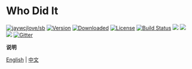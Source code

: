 # Who Did It

[![jaywcjlove/sb](https://jaywcjlove.github.io/sb/lang/english.svg)](README.md)
[![Version](https://img.shields.io/github/release/JoyLau/who-did-it.svg?style=flat&label=version)](https://github.com/halo/LinkLiar/releases)
[![Downloaded](https://img.shields.io/github/downloads/halo/LinkLiar/total.svg)]()
[![License](https://img.shields.io/badge/license-MIT-blue.svg?style=flat)](https://github.com/halo/LinkLiar/blob/master/LICENSE.md)
[![Build Status](https://travis-ci.org/halo/LinkLiar.svg?branch=master)](https://travis-ci.org/halo/LinkLiar)
[![](https://img.shields.io/github/issues-raw/halo/LinkLiar.svg)]()
[![](https://img.shields.io/github/issues-closed-raw/halo/LinkLiar.svg)]()
[![](https://img.shields.io/github/last-commit/halo/LinkLiar.svg)]()
[![Gitter](https://badges.gitter.im/Join%20Chat.svg)](https://gitter.im/halo/LinkLiar)

**说明**

[English](README.md) | [中文](README-CN.md) 